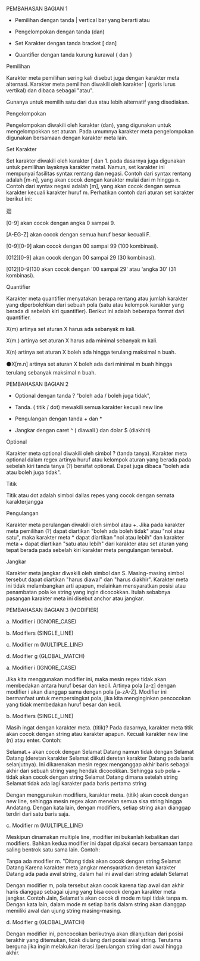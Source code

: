 PEMBAHASAN BAGIAN 1

- Pemilihan dengan tanda | vertical bar yang berarti atau

- Pengelompokan dengan tanda (dan)

- Set Karakter dengan tanda bracket [ dan]

- Quantifier dengan tanda kurung kurawal { dan }

Pemilihan

Karakter meta pemilihan sering kali disebut juga dengan karakter meta alternasi. Karakter meta pemilihan diwakili oleh karakter | (garis lurus vertikal) dan dibaca sebagai "atau".

Gunanya untuk memilih satu dari dua atau lebih alternatif yang disediakan.

Pengelompokan

Pengelompokan diwakili oleh karakter (dan), yang digunakan untuk mengelompokkan set aturan. Pada umumnya karakter meta pengelompokan digunakan bersamaan dengan karakter meta lain.

Set Karakter

Set karakter diwakili oleh karakter [ dan 1. pada dasarnya juga digunakan untuk pemilihan layaknya karakter metal. Namun, set karakter ini mempunyai fasilitas syntax rentang dan negasi. Contoh dari syntax rentang adalah [m-n], yang akan cocok dengan karakter mulai dari m hingga n. Contoh dari syntax negasi adalah [m], yang akan cocok dengan semua karakter kecuali karakter huruf m. Perhatikan contoh dari aturan set karakter berikut ini:

迴

[0-9] akan cocok dengan angka 0 sampai 9.

[A-EG-Z] akan cocok dengan semua huruf besar kecuali F.

[0-9][0-9] akan cocok dengan 00 sampai 99 (100 kombinasi).

[012][0-9] akan cocok dengan 00 sampai 29 (30 kombinasi).

[012][0-9]130 akan cocok dengan '00 sampai 29' atau 'angka 30′ (31 kombinasi).

Quantifier

Karakter meta quantifier menyatakan berapa rentang atau jumlah karakter yang diperbolehkan dari sebuah pola (satu atau kelompok karakter yang berada di sebelah kiri quantifier). Berikut ini adalah beberapa format dari quantifier.

X(m) artinya set aturan X harus ada sebanyak m kali.

X(m.) artinya set aturan X harus ada minimal sebanyak m kali.

X(n) artinya set aturan X boleh ada hingga terulang maksimal n buah.

⚫X[m.n] artinya set aturan X boleh ada dari minimal m buah hingga terulang sebanyak maksimal n buah.

PEMBAHASAN BAGIAN 2

- Optional dengan tanda ? "boleh ada / boleh juga tidak",

- Tanda. ( titik / dot) mewakili semua karakter kecuali new line

- Pengulangan dengan tanda + dan *

- Jangkar dengan caret ^ ( diawali ) dan dolar $ (diakhiri)

Optional

Karakter meta optional diwakili oleh simbol ? (tanda tanya). Karakter meta optional dalam regex artinya huruf atau kelompok aturan yang berada pada sebelah kiri tanda tanya (?) bersifat optional. Dapat juga dibaca "boleh ada atau boleh juga tidak".

Titik

Titik atau dot adalah simbol dallas repes yang cocok dengan semata karakterjangga

Pengulangan

Karakter meta perulangan diwakili oleh simbol atau +. Jika pada karakter meta pemilihan (?) dapat diartikan "boleh ada boleh tidak" atau "nol atau satu", maka karakter meta * dapat diartikan "nol atau lebih" dan karakter meta + dapat diartikan "satu atau lebih" dari karakter atau set aturan yang tepat berada pada sebelah kiri karakter meta pengulangan tersebut.

Jangkar

Karakter meta jangkar diwakili oleh simbol dan S. Masing-masing simbol tersebut dapat diartikan "harus diawal" dan "harus diakhir". Karakter meta ini tidak melambangkan arti apapun, melainkan mensyaratkan posisi atau penambatan pola ke string yang ingin dicocokkan. Itulah sebabnya pasangan karakter meta ini disebut anchor atau jangkar.

PEMBAHASAN BAGIAN 3 (MODIFIER)

a. Modifier i (IGNORE_CASE)

b. Modifiers (SINGLE_LINE)

c. Modifier m (MULTIPLE_LINE)

d. Modifier g (GLOBAL_MATCH)


a. Modifier i (IGNORE_CASE)

Jika kita menggunakan modifier ini, maka mesin regex tidak akan membedakan antara huruf besar dan kecil. Artinya pola [a-z] dengan modifier i akan dianggap sama dengan pola [a-zA-Z]. Modifier ini bermanfaat untuk mempersingkat pola, jika kita menginginkan pencocokan yang tidak membedakan huruf besar dan kecil.

b. Modifiers (SINGLE_LINE)

Masih ingat dengan karakter meta. (titik)? Pada dasarnya, karakter meta titik akan cocok dengan string atau karakter apapun. Kecuali karakter new line (n) atau enter. Contoh:

Selamat.+ akan cocok dengan Selamat Datang namun tidak dengan Selamat Datang (deretan karakter Selamat diikuti deretan karakter Datang pada baris selanjutnya). Ini dikarenakan mesin regex menganggap akhir baris sebagai akhir dari sebuah string yang hendak dicocokkan. Sehingga sub pola + tidak akan cocok dengan string Selamat Datang dimana setelah string Selamat tidak ada lagi karakter pada baris pertama string

Dengan menggunakan modifiers, karakter meta. (titik) akan cocok dengan new line, sehingga mesin regex akan menelan semua sisa string hingga Andatang. Dengan kata lain, dengan modifiers, setiap string akan dianggap terdiri dari satu baris saja.

c. Modifier m (MULTIPLE_LINE)

Meskipun dinamakan multiple line, modifier ini bukanlah kebalikan dari modifiers. Bahkan kedua modifier ini dapat dipakai secara bersamaan tanpa saling bentrok satu sama lain. Contoh:

Tanpa ada modifier m. "Ditang tidak akan cocok dengan string Selamat Datang Karena karakter meta jangkar mensyaratkan deretan karakter Datang ada pada awal string, dalam hal ini awal dari string adalah Selamat

Dengan modifier m, pola tersebut akan cocok karena tiap awal dan akhir haris dianggap sebagai ujung yang bisa cocok dengan karakter meta jangkar. Contoh Jain, Selamat's akan cocok di mode m tapi tidak tanpa m. Dengan kata lain, dalam mode m setiap baris dalam string akan dianggap memiliki awal dan ujung string masing-masing.

d. Modifier g (GLOBAL_MATCH)

Dengan modifier ini, pencocokan berikutnya akan dilanjutkan dari posisi terakhir yang ditemukan, tidak diulang dari posisi awal string. Terutama berguna jika ingin melakukan iterasi /perulangan string dari awal hingga akhir.
